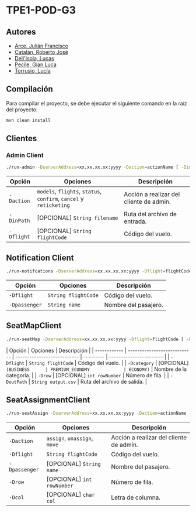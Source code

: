 # TPE1-POD-G3

## Autores

-   [Arce, Julián Francisco](https://github.com/JuArce)
-   [Catalán, Roberto José](https://github.com/rcatalan98)
-   [Dell'Isola, Lucas](https://github.com/ldellisola)
-   [Pecile, Gian Luca](https://github.com/glpecile)
-   [Torrusio, Lucía](https://github.com/luciatorrusio)

## Compilación

Para compilar el proyecto, se debe ejecutar el siguiente comando en la raíz del proyecto:

```bash
mvn clean install
```

## Clientes

### Admin Client

```sh
./run-admin -DserverAddress=xx.xx.xx.xx:yyyy -Daction=actionName [ -DinPath=filename | -Dflight=flightCode ]
```

| Opción     | Opciones                                                           | Descripción                             |
| ---------- | ------------------------------------------------------------------ | --------------------------------------- |
| `-Daction` | `models`, `flights`, `status`, `confirm`, `cancel` y `reticketing` | Acción a realizar del cliente de admin. |
| `-DinPath` | \[OPCIONAL\] `String filename`                                     | Ruta del archivo de entrada.            |
| `-Dflight` | \[OPCIONAL\] `String flightCode`                                   | Código del vuelo.                       |

## Notification Client

```sh
./run-notifcations -DserverAddress=xx.xx.xx.xx:yyyy -Dflight=flightCode -Dpassenger=name
```

| Opción        | Opciones            | Descripción          |
| ------------- | ------------------- | -------------------- |
| `-Dflight`    | `String flightCode` | Código del vuelo.    |
| `-Dpassenger` | `String name`       | Nombre del pasajero. |

## SeatMapClient

```sh
./run-seatMap -DserverAddress=xx.xx.xx.xx:yyyy -Dflight=flightCode [ -Dcategory=catName | -Drow=rowNumber ] -DoutPath=output.csv
```

| Opción       | Opciones                     | Descripción                 |
| ------------ | ---------------------------- | --------------------------- | --------- | ----------------------- |
| `-Dflight`   | `String flightCode`          | Código del vuelo.           |
| `-Dcategory` | \[OPCIONAL\] `(BUSINESS      | PREMIUM_ECONOMY             | ECONOMY)` | Nombre de la categoría. |
| `-Drow`      | \[OPCIONAL\] `int rowNumber` | Número de fila.             |
| `-DoutPath`  | `String output.csv`          | Ruta del archivo de salida. |

## SeatAssignmentClient

```sh
./run-seatAssign -DserverAddress=xx.xx.xx.xx:yyyy -Daction=actionName -Dflight=flightCode [ -Dpassenger=name | -Drow=num | -Dcol=L | -DoriginalFlight=originFlightCode ]
```

| Opción        | Opciones                     | Descripción                             |
| ------------- | ---------------------------- | --------------------------------------- |
| `-Daction`    | `assign`, `unassign`, `move` | Acción a realizar del cliente de admin. |
| `-Dflight`    | `String flightCode`          | Código del vuelo.                       |
| `-Dpassenger` | \[OPCIONAL\] `String name`   | Nombre del pasajero.                    |
| `-Drow`       | \[OPCIONAL\] `int rowNumber` | Número de fila.                         |
| `-Dcol`       | \[OPCIONAL\] `char col`      | Letra de columna.                       |